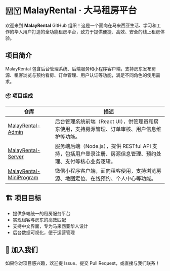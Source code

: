 # 🇲🇾 MalayRental · 大马租房平台

欢迎来到 **MalayRental** GitHub 组织！这是一个面向在马来西亚生活、学习和工作的华人用户打造的全功能租房平台，致力于提供便捷、高效、安全的线上租房体验。

## 项目简介

MalayRental 包含后台管理系统、后端服务和小程序客户端，支持房东发布房源、租客浏览与预约看房、订单管理、用户认证等功能，满足不同角色的使用需求。

### 📦 项目组成

| 仓库 | 描述 |
|------|------|
| [MalayRental-Admin](https://github.com/MalayRental/MalayRental-Admin) | 后台管理系统前端（React UI），供管理员和房东使用，支持房源管理、订单审核、用户信息维护等功能。 |
| [MalayRental-Server](https://github.com/MalayRental/MalayRental-Server) | 服务端后端（Node.js），提供 RESTful API 支持，包括用户登录注册、房源信息管理、预约处理、支付等核心业务逻辑。 |
| [MalayRental-MiniProgram](https://github.com/MalayRental/MalayRental-MiniProgram) | 微信小程序客户端，面向租客使用，支持浏览房源、地图定位、在线预约、个人中心等功能。 |

## 🏗️ 项目目标

- 提供多端统一的租房服务平台
- 实现租客与房东的高效匹配
- 支持中文界面，专为马来西亚华人设计
- 后台数据可视化，便于运营管理

## 🤝 加入我们

如果你对项目感兴趣，欢迎提 Issue、提交 Pull Request，或直接与我们联系！


